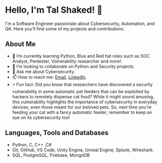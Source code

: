 # Hello, I'm Tal Shaked! 👋

I'm a Software Engineer passionate about Cybersecurity, Automation, and QA. Here you'll find some of my projects and contributions.

## About Me

- 🌱 I’m currently learning Python, Blue and Red hat roles such as SOC Analyst, Pentester, Volnerability researcher and more!.
- 👯 I’m looking to collaborate on Python and Security projects.
- 💬 Ask me about Cybersecurity.
- 📫 How to reach me: [Email](mailto:talshaked94@email.com), [LinkedIn](https://www.linkedin.com/in/talshaked1/).
- ⚡ Fun fact: Did you know that researchers have discovered a security vulnerability in some automatic pet feeders that can be exploited by hackers to remotely dispense cat food? While it might sound amusing, this vulnerability highlights the importance of cybersecurity in everyday devices, even those meant for our beloved pets. So, next time you're feeding your cat with a fancy automatic feeder, remember to keep an eye on its cybersecurity too!




## Languages, Tools and Databases

- Python, C, C++ ,C#
- Git, GitHub, VS Code, Unity Engine, Unreal Engine, Splunk, Wireshark.
- SQL, PostgreSQL, Firebase, MongoDB
